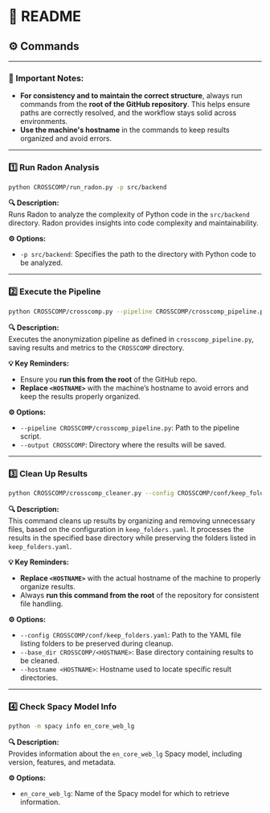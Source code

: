 
# 📘 **README**

## ⚙️ **Commands**

---

### **📌 Important Notes:**
- **For consistency and to maintain the correct structure**, always run commands from the **root of the GitHub repository**. This helps ensure paths are correctly resolved, and the workflow stays solid across environments.
- **Use the machine's hostname** in the commands to keep results organized and avoid errors.

---

### 1️⃣ **Run Radon Analysis**

```bash
python CROSSCOMP/run_radon.py -p src/backend
```

**🔍 Description:**  
Runs Radon to analyze the complexity of Python code in the `src/backend` directory. Radon provides insights into code complexity and maintainability.

**⚙️ Options:**
- `-p src/backend`: Specifies the path to the directory with Python code to be analyzed.

---

### 2️⃣ **Execute the Pipeline**

```bash
python CROSSCOMP/crosscomp.py --pipeline CROSSCOMP/crosscomp_pipeline.py --output CROSSCOMP
```

**🔍 Description:**  
Executes the anonymization pipeline as defined in `crosscomp_pipeline.py`, saving results and metrics to the `CROSSCOMP` directory.

**💡 Key Reminders:**
- Ensure you **run this from the root** of the GitHub repo.
- **Replace `<HOSTNAME>`** with the machine’s hostname to avoid errors and keep the results properly organized.

**⚙️ Options:**
- `--pipeline CROSSCOMP/crosscomp_pipeline.py`: Path to the pipeline script.
- `--output CROSSCOMP`: Directory where the results will be saved.

---

### 3️⃣ **Clean Up Results**

```bash
python CROSSCOMP/crosscomp_cleaner.py --config CROSSCOMP/conf/keep_folders.yaml --base_dir CROSSCOMP/<HOSTNAME> --hostname <HOSTNAME>
```

**🔍 Description:**  
This command cleans up results by organizing and removing unnecessary files, based on the configuration in `keep_folders.yaml`. It processes the results in the specified base directory while preserving the folders listed in `keep_folders.yaml`.

**💡 Key Reminders:**
- **Replace `<HOSTNAME>`** with the actual hostname of the machine to properly organize results.
- Always **run this command from the root** of the repository for consistent file handling.

**⚙️ Options:**
- `--config CROSSCOMP/conf/keep_folders.yaml`: Path to the YAML file listing folders to be preserved during cleanup.
- `--base_dir CROSSCOMP/<HOSTNAME>`: Base directory containing results to be cleaned.
- `--hostname <HOSTNAME>`: Hostname used to locate specific result directories.

---

### 4️⃣ **Check Spacy Model Info**

```bash
python -m spacy info en_core_web_lg
```

**🔍 Description:**  
Provides information about the `en_core_web_lg` Spacy model, including version, features, and metadata.

**⚙️ Options:**
- `en_core_web_lg`: Name of the Spacy model for which to retrieve information.

